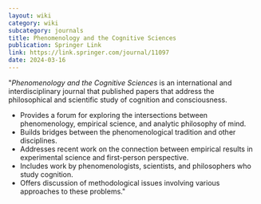 ```yaml
---
layout: wiki
category: wiki
subcategory: journals
title: Phenomenology and the Cognitive Sciences
publication: Springer Link
link: https://link.springer.com/journal/11097
date: 2024-03-16
---
```


"*Phenomenology and the Cognitive Sciences* is an international and interdisciplinary journal that published papers that address the philosophical and scientific study of cognition and consciousness.

* Provides a forum for exploring the intersections between phenomenology, empirical science, and analytic philosophy of mind.
* Builds bridges between the phenomenological tradition and other disciplines.
* Addresses recent work on the connection between empirical results in experimental science and first-person perspective.
* Includes work by phenomenologists, scientists, and philosophers who study cognition.
* Offers discussion of methodological issues involving various approaches to these problems."
